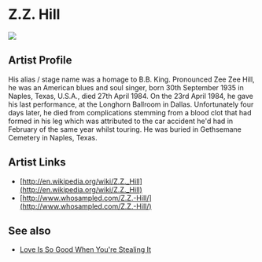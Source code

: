 # Z.Z. Hill

![](../../asssets/artists/ZZ_Hill.png)

## Artist Profile

His alias / stage name was a homage to B.B. King. Pronounced Zee Zee Hill, he was an American blues and soul singer, born 30th September 1935 in Naples, Texas, U.S.A., died 27th April 1984. On the 23rd April 1984, he gave his last performance, at the Longhorn Ballroom in Dallas. Unfortunately four days later, he died from complications stemming from a blood clot that had formed in his leg which was attributed to the car accident he'd had in February of the same year whilst touring. He was buried in Gethsemane Cemetery in Naples, Texas.

## Artist Links

- [http://en.wikipedia.org/wiki/Z.Z._Hill](http://en.wikipedia.org/wiki/Z.Z._Hill)
- [http://www.whosampled.com/Z.Z.-Hill/](http://www.whosampled.com/Z.Z.-Hill/)


## See also

- [Love Is So Good When You're Stealing It](ZZ_Hill-Love_Is_So_Good_When_Youre_Stealing_It.md)
